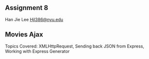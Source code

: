 ## Assignment 8 
Han Jie Lee
Hjl386@nyu.edu

## Movies Ajax 
Topics Covered: XMLHttpRequest, Sending back JSON from Express, Working with Express Generator



